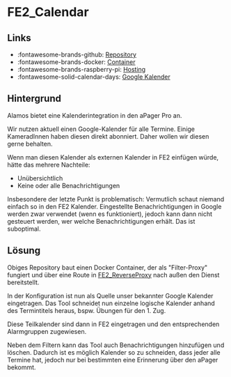 # FE2_Calendar

## Links

* :fontawesome-brands-github: [Repository](https://github.com/FFW-Baudenbach/FE2_Calendar)
* :fontawesome-brands-docker: [Container](https://hub.docker.com/r/odin568/fe2_calendar)
* :fontawesome-brands-raspberry-pi: [Hosting](../Hardware/RaspberryPi.md#Docker)
* :fontawesome-solid-calendar-days: [Google Kalender](../Dienste/Google.md#kalender)

## Hintergrund

Alamos bietet eine Kalenderintegration in den aPager Pro an.

Wir nutzen aktuell einen Google-Kalender für alle Termine. Einige KameradInnen haben diesen direkt abonniert. Daher wollen wir diesen gerne behalten.

Wenn man diesen Kalender als externen Kalender in FE2 einfügen würde, hätte das mehrere Nachteile:

* Unübersichtlich
* Keine oder alle Benachrichtigungen

Insbesondere der letzte Punkt is problematisch: Vermutlich schaut niemand einfach so in den FE2 Kalender. Eingestellte Benachrichtigungen in Google 
werden zwar verwendet (wenn es funktioniert), jedoch kann dann nicht gesteuert werden, wer welche Benachrichtigungen erhält. Das ist suboptimal.

## Lösung

Obiges Repository baut einen Docker Container, der als "Filter-Proxy" fungiert und über eine Route in [FE2_ReverseProxy](FE2_ReverseProxy.md)
nach außen den Dienst bereitstellt.

In der Konfiguration ist nun als Quelle unser bekannter Google Kalender eingetragen. Das Tool schneidet nun einzelne 
logische Kalender anhand des Termintitels heraus, bspw. Übungen für den 1. Zug.

Diese Teilkalender sind dann in FE2 eingetragen und den entsprechenden Alarmgruppen zugewiesen.

Neben dem Filtern kann das Tool auch Benachrichtigungen hinzufügen und löschen. Dadurch ist es möglich Kalender so zu schneiden, dass
jeder alle Termine hat, jedoch nur bei bestimmten eine Erinnerung über den aPager bekommt.